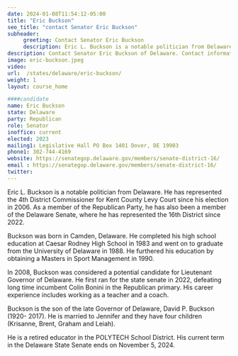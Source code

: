 ```yaml
---
date: 2024-01-08T11:54:12-05:00
title: "Eric Buckson"
seo_title: "contact Senator Eric Buckson"
subheader:
     greeting: Contact Senator Eric Buckson
     description: Eric L. Buckson is a notable politician from Delaware. He has represented the 4th District Commissioner for Kent County Levy Court since his election in 2006. As a member of the Republican Party, he has also been a member of the Delaware Senate, where he has represented the 16th District since 2022.
description: Contact Senator Eric Buckson of Delaware. Contact information for Eric Buckson includes email address, phone number, and mailing address.
image: eric-buckson.jpeg
video:
url:  /states/delaware/eric-buckson/
weight: 1
layout: course_home

####candidate
name: Eric Buckson
state: Delaware
party: Republican
role: Senator
inoffice: current
elected: 2023
mailing1: Legislative Hall PO Box 1401 Dover, DE 19903
phone1: 302-744-4169
website: https://senategop.delaware.gov/members/senate-district-16/
email : https://senategop.delaware.gov/members/senate-district-16/
twitter:
---
```


Eric L. Buckson is a notable politician from Delaware. He has represented the 4th District Commissioner for Kent County Levy Court since his election in 2006. As a member of the Republican Party, he has also been a member of the Delaware Senate, where he has represented the 16th District since 2022.

Buckson was born in Camden, Delaware. He completed his high school education at Caesar Rodney High School in 1983 and went on to graduate from the University of Delaware in 1988. He furthered his education by obtaining a Masters in Sport Management in 1990.

In 2008, Buckson was considered a potential candidate for Lieutenant Governor of Delaware. He first ran for the state senate in 2022, defeating long time incumbent Colin Bonini in the Republican primary. His career experience includes working as a teacher and a coach.

Buckson is the son of the late Governor of Delaware, David P. Buckson (1920- 2017). He is married to Jennifer and they have four children (Krisanne, Brent, Graham and Leiah).

He is a retired educator in the POLYTECH School District. His current term in the Delaware State Senate ends on November 5, 2024.
